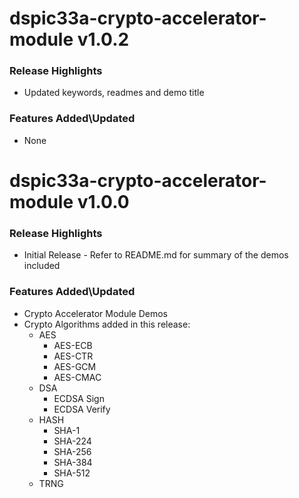 # dspic33a-crypto-accelerator-module v1.0.2
### Release Highlights
- Updated keywords, readmes and demo title

### Features Added\Updated
- None

# dspic33a-crypto-accelerator-module v1.0.0
### Release Highlights
- Initial Release - Refer to README.md for summary of the demos included

### Features Added\Updated
- Crypto Accelerator Module Demos
- Crypto Algorithms added in this release:
	- AES
		- AES-ECB
		- AES-CTR
		- AES-GCM
		- AES-CMAC
	- DSA
		- ECDSA Sign
		- ECDSA Verify
	- HASH
		- SHA-1
		- SHA-224
		- SHA-256
		- SHA-384
		- SHA-512
	- TRNG